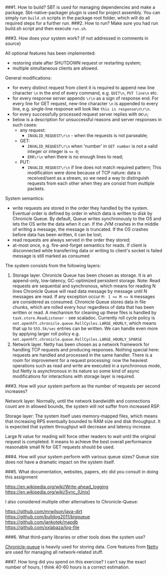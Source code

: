 ###1. How to build?
SBT is used for managing dependencies and make a package. Sbt-native-packager plugin is used for project assembly. You can simply run `build.sh` scripts in the package root folder, which will do all required steps for a further run.
###2. How to run?
Make sure you had run build.sh script and then execute `run.sh`.

###3. How does your system work? (if not addressed in comments in source)

All optional features has been implemented:
- restoring state after SHUTDOWN request or restarting system;
- multiple simultaneous clients are allowed.

General modifications:
- for every distinct request from client it is required to append new line character `\n` in the end of every command, e.g. `QUIT\n`, `PUT line\n` etc.
- for every response server appends `\r\n` as a sign of response end. For every line for GET request, new-line character `\n` is appended to every line, e.g. single-line response will look like `this is response\n\r\n`.
- for every successfully processed request server replies with `OK\n`;
- below is a description for unsuccessful reasons and server responses in such cases:
	- any request:
		- `INVALID_REQUEST\r\n` - when the requests is not parseable;
	- GET: 
		- `INVALID_REQUEST\r\n` when 'number' in `GET number` is not a valid integer or integer is `<= 0`;
		- `ERR\r\n` when there is no enough lines to read;
	- PUT:
		- `INVALID_REQUEST\r\n` if line does not match required pattern;
    This modification were done because of TCP nature: data is received/sent as a stream, so we need a way to distinguish requests from each other when they are consist from multiple packets.

System semantics:
- write requests are stored in the order they handled by the system. Eventual order is defined by order in which data is written to disk by Chronicle Queue. By default, Queue writes synchronously to the OS and lets the OS write the data when it can. If the JVM crashes in the middle of writing a message, the message is truncated. If the OS crashes before data has been written, it can be lost;
- read requests are always served in the order they stored;
- at-most once, e.g. fire-and-forget semantics for reads. If client is disconnected while transferring data or writing to client's socket is failed message is still marked as consumed

The system consists from the following layers:

1) Storage layer. Chronicle Queue has been chosen as storage. It is an append-only, low-latency, GC-optimized persistent storage.
Note: Read requests are sequential and synchronous, which means for reading N lines Chronicle Queue will read data message by message until N messages are read. If any exception occur `M: 1 <= M <= N`  messages are considered as consumed.
Chronicle Queue stores data in file chunks, which are rolled every hour regardless of data that has been written or read. A mechanism for cleaning up these files is handled by `task.store.ReadListener` - see scaladoc.
Currently roll cycle policy is `net.openhft.chronicle.queue.RollCycles.LARGE_HOURLY`, which means that up to `555.5k/sec` entries can be written. We can handle even more by applying larger roll policy e.g. `net.openhft.chronicle.queue.RollCycles.LARGE_HOURLY_SPARSE`
2) Network layer. Netty has been chosen as a network framework for handling TCP requests and producing responses. 
Nothing special here: requests are handled and processed in the same handler. There is a room for improvement for a request processing: now the heaviest operations such as read and write are executed
in a synchronous mode, but Netty is asynchronous in its nature so some kind of async modifications for interactions with storage layer is required.

###3. How will your system perform as the number of requests per second increases?

Network layer:
Normally, until the network bandwidth and connections count are in allowed bounds, the system will not suffer from increased RSP.

Storage layer:
The system itself uses memory-mapped files, which means that increasing RPS eventually bounded to RAM size and disk throughput. It is expected that system throughput will decrease and latency increase.

Large N value for reading will force other readers to wait until the original request is completed. It means to achieve the best overall performance reasonable small N for GET requests should be used.

###4. How will your system perform with various queue sizes?
Queue size does not have a dramatic impact on the system itself.

###5. What documentation, websites, papers, etc did you consult in doing this assignment

https://en.wikipedia.org/wiki/Write-ahead_logging <br>
https://en.wikipedia.org/wiki/Sync_(Unix) <br>

I also considered multiple other alternatives to Chronicle-Queue: <br>

https://github.com/mrwilson/java-dirt <br>
https://github.com/bulldog2011/bigqueue <br>
https://github.com/jankotek/mapdb <br>
https://github.com/xxlabaza/log-file <br>

###6. What third-party libraries or other tools does the system use?

[Chronicle-queue](https://github.com/OpenHFT/Chronicle-Queue) is heavily used for storing data.
Core features from [Netty](https://github.com/netty/netty) are used for managing all network-related stuff.

###7. How long did you spend on this exercise?
I can't say the exact number of hours, I think 40-60 hours is a correct estimation.
